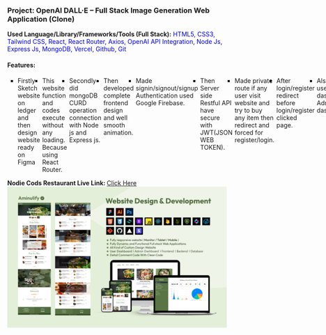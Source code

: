﻿<h3>Project: OpenAI DALL·E – Full Stack Image Generation Web Application (Clone)</h3>
<p><b>Used Language/Library/Frameworks/Tools (Full Stack):</b> <span style="color:blue;">HTML5, CSS3, Tailwind CSS, React, React Router, Axios, OpenAI API Integration, Node Js, Express Js, MongoDB, Vercel, Github, Git</span></p>
<h4>Features:</h4>
<ul type="square" style="display:flex; gap:5px; margin-bottom:10px;">
  <li>Firstly Sketch website on ledger and then design website ready on Figma</li>
  <li>This website function and codes execute without any loading. Because using React Router.</li>
  <li>Secondly did mongoDB CURD operation connection with Node js and Express js.</li>
  <li>Then developed complete frontend design and well smooth animation.</li>
  <li>Made signin/signout/signup Authentication used Google Firebase.</li>
  <li>Then Server side Restful API have secure with JWT(JSON WEB TOKEN).</li>
  <li>Made private route if any user visit website and try to buy any item then redirect and forced for register/login.</li>
  <li>After login/register redirect before login/register clicked page.</li>
  <li>Also have user dashboard, Admin dashboard.</li>
  <li>I have used on client side .env.local and server side used .env for more secure website.</li>
  <li>Then saved server side code privately and client side code publicly.</li>
  <li>Server side deploy on Render.</li>
  <li>Client side deploy on firebase hosting.</li>
</ul>

<b>Nodie Cods Restaurant Live Link: </b><a href="https://bistro-boss-restaurant-183da.web.app">Click Here</a> 
<br/>
<img src="cover-img.jpg"/>
  

